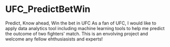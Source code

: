 # UFC_PredictBetWin
Predict, Know ahead, Win the bet in UFC
As a fan of UFC, I would like to apply data analytics tool including machine learning tools to help me predict the outcome of two fighters' match. This is an envolving project and welcome any fellow ehthusiasists and experts!
